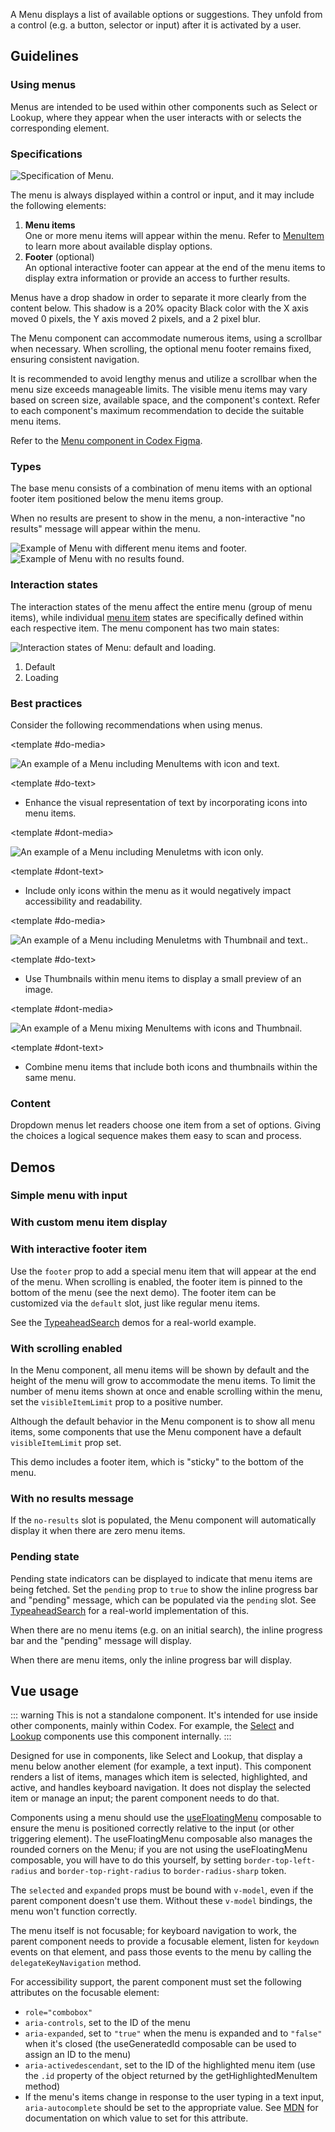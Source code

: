 <script setup>
import InputWithMenu from '@/../component-demos/menu/examples/InputWithMenu.vue';
import InputWithMenuCustomItemDisplay from '@/../component-demos/menu/examples/InputWithMenuCustomItemDisplay.vue';
import InputWithMenuFooter from '@/../component-demos/menu/examples/InputWithMenuFooter.vue';
import InputWithMenuScroll from '@/../component-demos/menu/examples/InputWithMenuScroll.vue'
import InputWithMenuNoResults from '@/../component-demos/menu/examples/InputWithMenuNoResults.vue'
import InputWithMenuPending from '@/../component-demos/menu/examples/InputWithMenuPending.vue'
import InputWithMenuPendingWithItems from '@/../component-demos/menu/examples/InputWithMenuPendingWithItems.vue'
</script>

A Menu displays a list of available options or suggestions. They unfold from a
control (e.g. a button, selector or input) after it is activated by a user.

## Guidelines

### Using menus
Menus are intended to be used within other components such as Select or Lookup,
where they appear when the user interacts with or selects the corresponding
element.

### Specifications

![Specification of Menu.](../../assets/components/menu-specifications.svg)

The menu is always displayed within a control or input, and it may include the
following elements:

1. **Menu items**<br>
One or more menu items will appear within the menu. Refer to [MenuItem](./menu-item.md) to learn
more about available display options.
2. **Footer** (optional)<br>
An optional interactive footer can appear at the end of the menu items to display extra information
or provide an access to further results.

Menus have a drop shadow in order to separate it more clearly from the content
below. This shadow is a 20% opacity Black color with the X axis moved 0 pixels,
the Y axis moved 2 pixels, and a 2 pixel blur.

The Menu component can accommodate numerous items, using a scrollbar when necessary. When scrolling,
the optional menu footer remains fixed, ensuring consistent navigation.

It is recommended to avoid lengthy menus and utilize a scrollbar when the menu size exceeds
manageable limits. The visible menu items may vary based on screen size, available space, and the
component's context. Refer to each component's maximum recommendation to decide the suitable
menu items.

Refer to the [Menu component in Codex Figma](https://www.figma.com/file/KoDuJMadWBXtsOtzGS4134/%E2%9D%96-Codex-components?type=design&node-id=12482-16037&mode=design&t=iIWQDWOgBGJn3YHy-11).


### Types
The base menu consists of a combination of menu items with an optional footer
item positioned below the menu items group.

When no results are present to show in the menu, a non-interactive "no results"
message will appear within the menu.

<div class="cdx-docs-grid cdx-docs-grid-columns-2">
    <img src="../../assets/components/menu-types-footer.svg" alt="Example of Menu with different menu items and footer.">
    <img src="../../assets/components/menu-types-no-results.svg" alt="Example of Menu with no results found.">
</div>

### Interaction states
The interaction states of the menu affect the entire menu (group of menu items),
while individual [menu item](./menu-item.md) states are specifically defined
within each respective item. The menu component has two main states:

![Interaction states of Menu: default and loading.](../../assets/components/menu-interaction-states.svg)

1. Default
2. Loading

### Best practices

Consider the following recommendations when using menus.

<cdx-demo-rules>

<template #do-media>

![An example of a Menu including MenuItems with icon and text.](../../assets/components/menu-best-practices-do.svg)

</template>

<template #do-text>

- Enhance the visual representation of text by incorporating icons into menu items.

</template>

<template #dont-media>

![An example of a Menu including MenuIetms with icon only.](../../assets/components/menu-best-practices-dont.svg)

</template>

<template #dont-text>

- Include only icons within the menu as it would negatively impact accessibility and readability.

</template>

</cdx-demo-rules>

<cdx-demo-rules>

<template #do-media>

![An example of a Menu including MenuIetms with Thumbnail and text..](../../assets/components/menu-best-practices-do-2.svg)

</template>

<template #do-text>

- Use Thumbnails within menu items to display a small preview of an image.

</template>

<template #dont-media>

![An example of a Menu mixing MenuItems with icons and Thumbnail.](../../assets/components/menu-best-practices-dont-2.svg)

</template>

<template #dont-text>

- Combine menu items that include both icons and thumbnails within the same menu.

</template>

</cdx-demo-rules>

### Content

Dropdown menus let readers choose one item from a set of options. Giving the choices a logical
sequence makes them easy to scan and process.

<cdx-demo-rules>
<template #do-media>

![A screenshot of interface dropdown menus conveying examples of alphabetically organized options.](../../assets/components/dropdown-content-do.svg)

</template>
<template #do-text>

- Alphabetize the drop-down choices, if appropriate. [*Clear*](../../style-guide/writing-for-copy.html#is-this-clear) & [*Translatable*](../../style-guide/writing-for-copy.html#is-this-translatable)

</template>
<template #dont-media>

![A screenshot of interface dropdown menus conveying examples of unorganized options.](../../assets/components/dropdown-content-dont.svg)

</template>
<template #dont-text>

- List the choices randomly. [*Clear*](../../style-guide/writing-for-copy.html#is-this-clear) & [*Translatable*](../../style-guide/writing-for-copy.html#is-this-translatable)

</template>
</cdx-demo-rules>

## Demos

### Simple menu with input

<cdx-demo-wrapper :force-controls="true">
<template v-slot:demo>
    <input-with-menu />
</template>
<template v-slot:code>

:::code-group

<<< @/../component-demos/menu/examples/InputWithMenu.vue [NPM]

<<< @/../component-demos/menu/examples-mw/InputWithMenu.vue [MediaWiki]

:::

</template>
</cdx-demo-wrapper>

### With custom menu item display

<cdx-demo-wrapper>
<template v-slot:demo>
    <input-with-menu-custom-item-display />
</template>
<template v-slot:code>

:::code-group

<<< @/../component-demos/menu/examples/InputWithMenuCustomItemDisplay.vue [NPM]

<<< @/../component-demos/menu/examples-mw/InputWithMenuCustomItemDisplay.vue [MediaWiki]

:::

</template>
</cdx-demo-wrapper>

### With interactive footer item

Use the `footer` prop to add a special menu item that will appear at the end of the menu. When
scrolling is enabled, the footer item is pinned to the bottom of the menu (see the next demo). The
footer item can be customized via the `default` slot, just like regular menu items.

See the [TypeaheadSearch](./typeahead-search) demos for a real-world example.

<cdx-demo-wrapper>
<template v-slot:demo>
    <input-with-menu-footer />
</template>
<template v-slot:code>

:::code-group

<<< @/../component-demos/menu/examples/InputWithMenuFooter.vue [NPM]

<<< @/../component-demos/menu/examples-mw/InputWithMenuFooter.vue [MediaWiki]

:::

</template>
</cdx-demo-wrapper>

### With scrolling enabled

In the Menu component, all menu items will be shown by default and the height of the menu will grow
to accommodate the menu items. To limit the number of menu items shown at once and enable scrolling
within the menu, set the `visibleItemLimit` prop to a positive number.

Although the default behavior in the Menu component is to show all menu items, some components that
use the Menu component have a default `visibleItemLimit` prop set.

This demo includes a footer item, which is "sticky" to the bottom of the menu.

<cdx-demo-wrapper>
<template v-slot:demo>
    <input-with-menu-scroll />
</template>
<template v-slot:code>

:::code-group

<<< @/../component-demos/menu/examples/InputWithMenuScroll.vue [NPM]

<<< @/../component-demos/menu/examples-mw/InputWithMenuScroll.vue [MediaWiki]

:::

</template>
</cdx-demo-wrapper>

### With no results message

If the `no-results` slot is populated, the Menu component will automatically display it when there
are zero menu items.

<cdx-demo-wrapper>
<template v-slot:demo>
    <input-with-menu-no-results />
</template>
<template v-slot:code>

:::code-group

<<< @/../component-demos/menu/examples/InputWithMenuNoResults.vue [NPM]

<<< @/../component-demos/menu/examples-mw/InputWithMenuNoResults.vue [MediaWiki]

:::

</template>
</cdx-demo-wrapper>

### Pending state

Pending state indicators can be displayed to indicate that menu items are being fetched. Set the
`pending` prop to `true` to show the inline progress bar and "pending" message, which can be
populated via the `pending` slot. See [TypeaheadSearch](./typeahead-search#pending-state) for a
real-world implementation of this.

When there are no menu items (e.g. on an initial search), the inline progress bar and the "pending"
message will display.

<cdx-demo-wrapper>
<template v-slot:demo>
    <input-with-menu-pending />
</template>
<template v-slot:code>

:::code-group

<<< @/../component-demos/menu/examples/InputWithMenuPending.vue [NPM]

<<< @/../component-demos/menu/examples-mw/InputWithMenuPending.vue [MediaWiki]

:::

</template>
</cdx-demo-wrapper>

When there are menu items, only the inline progress bar will display.

<cdx-demo-wrapper>
<template v-slot:demo>
    <input-with-menu-pending-with-items />
</template>
<template v-slot:code>

:::code-group

<<< @/../component-demos/menu/examples/InputWithMenuPendingWithItems.vue [NPM]

<<< @/../component-demos/menu/examples-mw/InputWithMenuPendingWithItems.vue [MediaWiki]

:::

</template>
</cdx-demo-wrapper>

## Vue usage

::: warning
This is not a standalone component. It's intended for use inside other components, mainly within
Codex. For example, the [Select](./select) and [Lookup](./lookup) components use this
component internally.
:::

Designed for use in components, like Select and Lookup, that display a menu below another element
(for example, a text input). This component renders a list of items, manages which item is
selected, highlighted, and active, and handles keyboard navigation. It does not display the
selected item or manage an input; the parent component needs to do that.

Components using a menu should use the [useFloatingMenu](../../composables/demos/use-floating-menu)
composable to ensure the menu is positioned correctly relative to the input (or other triggering
element). The useFloatingMenu composable also manages the rounded corners on the Menu; if you
are not using the useFloatingMenu composable, you will have to do this yourself, by setting
`border-top-left-radius` and `border-top-right-radius` to `border-radius-sharp` token.

The `selected` and `expanded` props must be bound with `v-model`, even if the parent component
doesn't use them. Without these `v-model` bindings, the menu won't function correctly.

The menu itself is not focusable; for keyboard navigation to work, the parent component
needs to provide a focusable element, listen for `keydown` events on that element, and pass
those events to the menu by calling the `delegateKeyNavigation` method.

For accessibility support, the parent component must set the following attributes on the
focusable element:
- `role="combobox"`
- `aria-controls`, set to the ID of the menu
- `aria-expanded`, set to `"true"` when the menu is expanded and to `"false"` when it's closed
  (the useGeneratedId composable can be used to assign an ID to the menu)
- `aria-activedescendant`, set to the ID of the highlighted menu item (use the `.id` property of
  the object returned by the getHighlightedMenuItem method)
- If the menu's items change in response to the user typing in a text input, `aria-autocomplete`
  should be set to the appropriate value. See [MDN](https://developer.mozilla.org/en-US/docs/Web/Accessibility/ARIA/Attributes/aria-autocomplete)
  for documentation on which value to set for this attribute.
